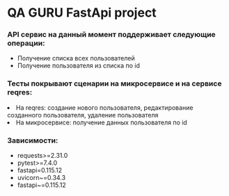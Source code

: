 <h1>QA GURU FastApi project</h1>
<h3>API сервис на данный момент поддерживает следующие операции:</h3>
<ul>
<li>Получение списка всех пользователей
</li>
<li>Получение пользователя из списка по id
</li>
</ul>
<h3>Тесты покрывают сценарии на микросервисе и на сервисе reqres:</h3>
<li>
На reqres: создание нового пользователя, редактирование созданного пользователя, удаление пользователя
</li>
<li>
На микросервисе: получение данных пользователя по id
</li>
<h3>Зависимости:</h3>
<ul>
<li>
requests>=2.31.0
</li>
<li>
pytest>=7.4.0
</li>
<li>
fastapi=0.115.12
</li>
<li>
uvicorn~=0.34.3
</li>
<li>
fastapi~=0.115.12
</li>
</ul>